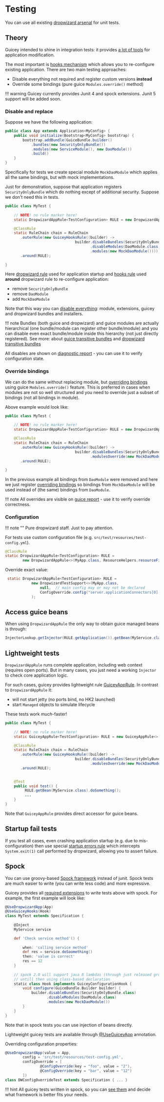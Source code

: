 # Testing

You can use all existing [dropwizard arsenal](https://www.dropwizard.io/en/stable/manual/testing.html) for unit tests.

## Theory

Guicey intended to shine in integration tests: it provides [a lot of tools](guide/test.md) for application modification.

The most important is [hooks mechanism](guide/hooks.md) which allows you to re-configure
existing application. There are two main testing approaches:

* Disable everything not required and register custom versions **instead**
* Override some bindings (pure guice `Modules.override()` method)

!!! warning
    Guicey currently provides Junit 4 and spock extensions. Junit 5 support will be added soon.

### Disable and replace

Suppose we have the following application:

```java 
public class App extends Application<MyConfig> {
    public void initialize(Bootstrap<MyConfig> bootstrap) {
        bootstrap.addBundle(GuiceBundle.builder()
            .bundles(new SecurityOnlyBundle())
            .modules(new ServiceModule(), new DaoModule())
            .build()
    }
}
```

Specifically for tests we create special module `MockDaoModule` which applies
all the same bindings, but with mock implementations.

Just for demonstration, suppose that application registers `SecurityOnlyBundle` which
do nothing except of additional security. Suppose we don't need this in tests.

```java
public class MyTest {    
    
    // NOTE! no rule marker here!
    static DropwizardAppRule<TestConfiguration> RULE = new DropwizardAppRule<>(App.class); 

    @ClassRule 
    static RuleChain chain = RuleChain
       .outerRule(new GuiceyHooksRule((builder) -> 
                                builder.disableBundles(SecurityOnlyBundle.class)
                                       .disableModules(DaoModule.class)
                                       .modules(new MockDaoModule())))
       .around(RULE);   
    
}
```

Here [dropwizard rule](https://www.dropwizard.io/en/stable/manual/testing.html#integration-testing) used for
application startup and [hooks rule](guide/test.md#customizing-guicey-configuration)
used **around** dropwizard rule to re-configure application:

- remove `SecurityOnlyBundle`
- remove `DaoModule`
- add `MockDaoModule`

Note that this way you can [disable everything](guide/disables.md): module, extensions, guicey and
dropwizard bundles and installers.

!!! note
    Bundles (both guice and dropwizard) and guice modules are actually hierarchical (one bundle/module can register other bundle/module)
    and you can disable even exact bundle/module inside this hierarchy (not just directly registered).
    See more: about [guice transitive bundles](guide/guice/module-analysis.md#transitive-modules)
    and [dropwizard transitive bundles](guide/bundles.md#transitive-bundles-tracking)

All disables are shown on [diagnostic report](guide/diagnostic/configuration-report.md) - you can use it to verify 
configuration state. 
    
### Override bindings

We can do the same without replacing module, but [overriding bindings](guide/guice/override.md) using guice
`Modules.override()` feature. This is preferred in cases when modules are not so well
structured and you need to override just a subset of bindings (not all bindings in module).

Above example would look like:

```java
public class MyTest {    
    
    // NOTE! no rule marker here!
    static DropwizardAppRule<TestConfiguration> RULE = new DropwizardAppRule<>(App.class); 

    @ClassRule 
    static RuleChain chain = RuleChain
       .outerRule(new GuiceyHooksRule((builder) -> 
                                builder.disableBundles(SecurityOnlyBundle.class)                                       
                                       .modulesOverride(new MockDaoModule())))
       .around(RULE);   
    
}
```  

In the previous example all bindings from `DaoModule` were removed and here we just register
[overriding bindings](guide/guice/override.md) so bindings from `MockDaoModule` will be used
instead of (the same) bindings from `DaoModule`.

!!! note
    All overrides are visible on [guice report](guide/diagnostic/guice-report.md) - use it to verify
    override correctness.

### Configuration

!!! note ""
    Pure dropwizard staff. Just to pay attention.

For tests use custom configuration file (e.g. `src/test/resources/test-config.yml`).

```java
@ClassRule
static DropwizardAppRule<TestConfiguration> RULE =
        new DropwizardAppRule<>(MyApp.class, ResourceHelpers.resourceFilePath("test-config.yaml"));
``` 

Override exact value:

```java
 static DropwizardAppRule<TestConfiguration> RULE =
            new DropwizardTestSupport<>(MyApp.class,
                null,  // main config may or may not be declared
                ConfigOverride.config("server.applicationConnectors[0].port", "0") 
            );
```

## Access guice beans

When using `DropwizardAppRule` the only way to obtain guice managed beans is through:

```java
InjectorLookup.getInjector(RULE.getApplication()).getBean(MyService.class);
```
    
## Lightweight tests

`DropwizardAppRule` runs complete application, including web context (requires open ports).
But in many cases, you just need a working `Injector` to check core application logic.

For such cases, guicey provides lightweight rule [GuiceyAppRule](guide/test.md#testing-core-logic). In contrast
to `DropwizardAppRule` it:

- will not start jetty (no ports bind, no HK2 launched)
- start `Managed` objects to simulate lifecycle

These tests work *much*-faster!     

```java
public class MyTest {    
    
    // NOTE! no rule marker here!
    static GuiceyAppRule<TestConfiguration> RULE = new GuiceyAppRule<>(App.class); 

    @ClassRule 
    static RuleChain chain = RuleChain
       .outerRule(new GuiceyHooksRule((builder) -> 
                                builder.disableBundles(SecurityOnlyBundle.class)                                       
                                       .modulesOverride(new MockDaoModule())))
       .around(RULE);   

    
    @Test
    public void test() {
         RULE.getBean(MyService.class).doSomething();
         ...  
    }       
}
```

Note that `GuiceyAppRule` provides direct accessor for guice beans. 

## Startup fail tests

If you test all cases, even crashing application startup (e.g. due to mis-configuration)
then use special [startup errors rule](guide/test.md#dropwizard-startup-error) which intercepts
`System.exit(1)` call performed by dropwizard, allowing you to assert failure.

## Spock

You can use groovy-based [Spock framework](http://spockframework.org/) instead of junit. 
Spock tests are much easier to write (you can write less code) and more expressive.

Guicey provides all [required extensions](guide/test.md#spock) to write tests above with spock.
For example, the first example will look like:

```groovy       
@UseDropwizardApp(App)
@UseGuiceyHooks(Hook)
class MyTest extends Specification {    
    
    @Inject
    MyService service

    def 'Check service method'() {
    
        when: 'calling service method'
        def res = service.doSoomething()
        then: 'value is correct'
        res == 12
    }
       
    // spock 2.0 will support java 8 lambdas (through just released groovy 3)
    // untill then using class-based declaration      
    static class Hook implements GuiceyConfigurationHook {
        void configure(GuiceBundle.Builder builder) {
            builder.disableBundles(SecurityOnlyBundle.class)
                   .disableModules(DaoModule.class)
                   .modules(new MockDaoModule())            
        }
    }    
}
```    

Note that in spock tests you can use injection of beans directly.

Lightweight guicey tests are available through [@UseGuiceyApp](guide/test.md#useguiceyapp) annotation.

Overriding configuration properties:

```groovy
@UseDropwizardApp(value = App,
        config = 'src/test/resources/test-config.yml',
        configOverride = [
                @ConfigOverride(key = "foo", value = "2"),
                @ConfigOverride(key = "bar", value = "12")
        ])
class DWConfigOverrideTest extends Specification { ... }
```

!!! hint
    All guicey tests written in spock, so you can [see them](https://github.com/xvik/dropwizard-guicey/tree/master/src/test/groovy/ru/vyarus/dropwizard/guice) 
    and decide what framework is better fits your needs.  